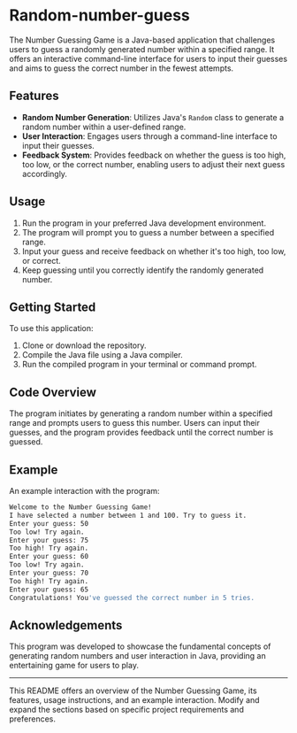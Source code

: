 # Random-number-guess

The Number Guessing Game is a Java-based application that challenges users to guess a randomly generated number within a specified range. It offers an interactive command-line interface for users to input their guesses and aims to guess the correct number in the fewest attempts.

## Features

- **Random Number Generation**: Utilizes Java's `Random` class to generate a random number within a user-defined range.
- **User Interaction**: Engages users through a command-line interface to input their guesses.
- **Feedback System**: Provides feedback on whether the guess is too high, too low, or the correct number, enabling users to adjust their next guess accordingly.

## Usage

1. Run the program in your preferred Java development environment.
2. The program will prompt you to guess a number between a specified range.
3. Input your guess and receive feedback on whether it's too high, too low, or correct.
4. Keep guessing until you correctly identify the randomly generated number.

## Getting Started

To use this application:

1. Clone or download the repository.
2. Compile the Java file using a Java compiler.
3. Run the compiled program in your terminal or command prompt.

## Code Overview

The program initiates by generating a random number within a specified range and prompts users to guess this number. Users can input their guesses, and the program provides feedback until the correct number is guessed.

## Example

An example interaction with the program:

```bash
Welcome to the Number Guessing Game!
I have selected a number between 1 and 100. Try to guess it.
Enter your guess: 50
Too low! Try again.
Enter your guess: 75
Too high! Try again.
Enter your guess: 60
Too low! Try again.
Enter your guess: 70
Too high! Try again.
Enter your guess: 65
Congratulations! You've guessed the correct number in 5 tries.
```

## Acknowledgements

This program was developed to showcase the fundamental concepts of generating random numbers and user interaction in Java, providing an entertaining game for users to play.

---

This README offers an overview of the Number Guessing Game, its features, usage instructions, and an example interaction. Modify and expand the sections based on specific project requirements and preferences.
